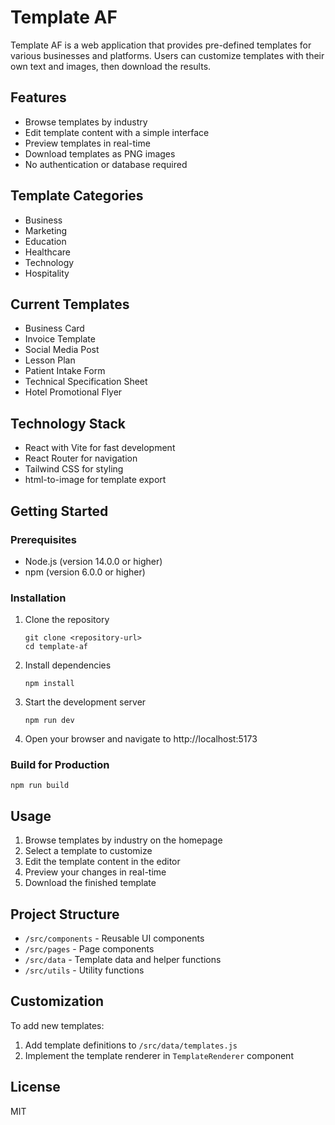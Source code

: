 # Template AF

Template AF is a web application that provides pre-defined templates for various businesses and platforms. Users can customize templates with their own text and images, then download the results.

## Features

- Browse templates by industry
- Edit template content with a simple interface
- Preview templates in real-time
- Download templates as PNG images
- No authentication or database required

## Template Categories

- Business
- Marketing
- Education
- Healthcare
- Technology
- Hospitality

## Current Templates

- Business Card
- Invoice Template
- Social Media Post
- Lesson Plan
- Patient Intake Form
- Technical Specification Sheet
- Hotel Promotional Flyer

## Technology Stack

- React with Vite for fast development
- React Router for navigation
- Tailwind CSS for styling
- html-to-image for template export

## Getting Started

### Prerequisites

- Node.js (version 14.0.0 or higher)
- npm (version 6.0.0 or higher)

### Installation

1. Clone the repository
   ```
   git clone <repository-url>
   cd template-af
   ```

2. Install dependencies
   ```
   npm install
   ```

3. Start the development server
   ```
   npm run dev
   ```

4. Open your browser and navigate to http://localhost:5173

### Build for Production

```
npm run build
```

## Usage

1. Browse templates by industry on the homepage
2. Select a template to customize
3. Edit the template content in the editor
4. Preview your changes in real-time
5. Download the finished template

## Project Structure

- `/src/components` - Reusable UI components
- `/src/pages` - Page components
- `/src/data` - Template data and helper functions
- `/src/utils` - Utility functions

## Customization

To add new templates:
1. Add template definitions to `/src/data/templates.js`
2. Implement the template renderer in `TemplateRenderer` component

## License

MIT
